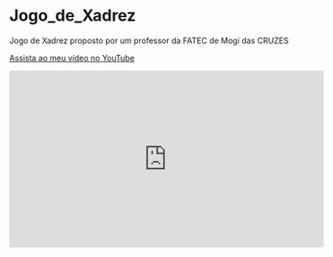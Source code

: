 # Jogo_de_Xadrez
Jogo de Xadrez proposto por um professor da FATEC de Mogi das CRUZES


[Assista ao meu vídeo no YouTube](https://www.youtube.com/watch?v=B4iG74fbhc8)
<iframe width="560" height="315" src="https://www.youtube.com/embed/B4iG74fbhc8" frameborder="0" allow="autoplay; encrypted-media" allowfullscreen></iframe>
